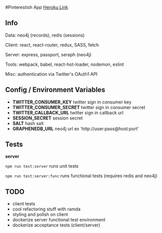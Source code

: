 #Pinterestish App
[Heroku Link](https://jomcode-fcc-pinterest.herokuapp.com)

## Info
Data: neo4j (records), redis (sessions)

Client: react, react-router, redux, SASS, fetch

Server: express, passport, seraph (neo4j)

Tools: webpack, babel, react-hot-loader, nodemon, eslint

Misc: authentication via Twitter's OAuth1 API

## Config / Environment Variables
- **TWITTER_CONSUMER_KEY** twitter sign in consumer key
- **TWITTER_CONSUMER_SECRET** twitter sign in consumer secret
- **TWITTER_CALLBACK_URL** twitter sign in callback url
- **SESSION_SECRET** session secret
- **SALT** hash salt
- **GRAPHENEDB_URL** neo4j url ex 'http://user:pass@host:port'

## Tests
**server**

`npm run test:server` runs unit tests

`npm run test:server:func` runs functional tests (requires redis and neo4j)

## TODO
- client tests
- cool refactoring stuff with ramda
- styling and polish on client
- dockerize server functional test environment
- dockerize acceptance tests (client/server)
